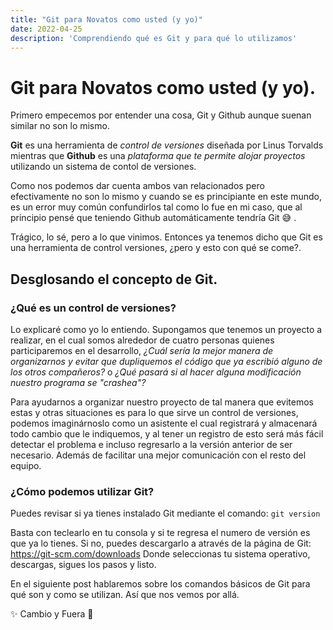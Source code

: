 ```yaml
---
title: "Git para Novatos como usted (y yo)"
date: 2022-04-25
description: 'Comprendiendo qué es Git y para qué lo utilizamos'
---
```


# Git para Novatos como usted (y yo).

Primero empecemos por entender una cosa, Git y Github aunque suenan similar no son lo mismo.

**Git** es una herramienta de *control de versiones* diseñada por Linus Torvalds mientras que **Github** es una *plataforma que te permite alojar proyectos* utilizando un sistema
de contol de versiones.

Como nos podemos dar cuenta ambos van relacionados pero efectivamente no son lo mismo y cuando se es principiante en este mundo,
es un error muy común confundirlos tal como lo fue en mi caso, que al principio pensé que teniendo Github automáticamente tendría Git :sweat_smile: .

Trágico, lo sé, pero a lo que vinimos. Entonces ya tenemos dicho que Git es una herramienta de control versiones, ¿pero y esto con qué se come?.

## Desglosando el concepto de Git.

### ¿Qué es un control de versiones?

Lo explicaré como yo lo entiendo. Supongamos que tenemos un proyecto a realizar, en el cual somos alrededor de cuatro personas quienes participaremos
en el desarrollo, *¿Cuál sería la mejor manera de organizarnos y evitar que dupliquemos el código que ya escribió alguno de los otros compañeros?*
o *¿Qué pasará si al hacer alguna modificación nuestro programa se "crashea"?*

Para ayudarnos a organizar nuestro proyecto de tal manera que evitemos estas y otras situaciones es para lo que sirve un control de versiones, podemos imaginárnoslo como
un asistente el cual registrará y almacenará todo cambio que le indiquemos, y al tener un registro de esto será más fácil detectar el problema e incluso regresarlo a la versión anterior
de ser necesario. Además de facilitar una mejor comunicación con el resto del equipo.

### ¿Cómo podemos utilizar Git?

Puedes revisar si ya tienes instalado Git mediante el comando:
 `git version`

Basta con teclearlo en tu consola y  si te regresa el numero de versión es que ya lo tienes. Si no, puedes descargarlo a através de la página de Git: https://git-scm.com/downloads 
Donde seleccionas tu sistema operativo, descargas, sigues los pasos y listo.

En el siguiente post hablaremos sobre los comandos básicos de Git para qué son y como se utilizan. Así que nos vemos por allá.

:sparkles: Cambio y Fuera :rocket:
